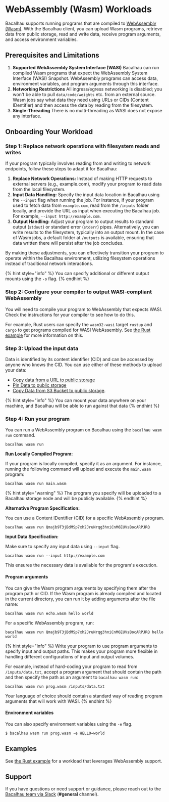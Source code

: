 # WebAssembly (Wasm) Workloads

Bacalhau supports running programs that are compiled to [WebAssembly (Wasm)](https://webassembly.org/). With the Bacalhau client, you can upload Wasm programs, retrieve data from public storage, read and write data, receive program arguments, and access environment variables.

## Prerequisites and Limitations

1. **Supported WebAssembly System Interface (WASI)** Bacalhau can run compiled Wasm programs that expect the WebAssembly System Interface (WASI) Snapshot. WebAssembly programs can access data, environment variables, and program arguments through this interface.
2. **Networking Restrictions** All ingress/egress networking is disabled; you won't be able to pull `data/code/weights` etc. from an external source. Wasm jobs say what data they need using URLs or CIDs (Content IDentifier) and then access the data by reading from the filesystem.
3. **Single-Threading** There is no multi-threading as WASI does not expose any interface.

## Onboarding Your Workload

### Step 1: Replace network operations with filesystem reads and writes

If your program typically involves reading from and writing to network endpoints, follow these steps to adapt it for Bacalhau:

1. **Replace Network Operations:** Instead of making HTTP requests to external servers (e.g., example.com), modify your program to read data from the local filesystem.
2. **Input Data Handling:** Specify the input data location in Bacalhau using the `--input` flag when running the job. For instance, if your program used to fetch data from `example.com`, read from the `/inputs` folder locally, and provide the URL as input when executing the Bacalhau job. For example, `--input http://example.com`.
3. **Output Handling:** Adjust your program to output results to standard output (`stdout`) or standard error (`stderr`) pipes. Alternatively, you can write results to the filesystem, typically into an output mount. In the case of Wasm jobs, a default folder at `/outputs` is available, ensuring that data written there will persist after the job concludes.

By making these adjustments, you can effectively transition your program to operate within the Bacalhau environment, utilizing filesystem operations instead of traditional network interactions.

{% hint style="info" %}
You can specify additional or different output mounts using the `-o` flag.
{% endhint %}

### Step 2: Configure your compiler to output WASI-compliant WebAssembly

You will need to compile your program to WebAssembly that expects WASI. Check the instructions for your compiler to see how to do this.

For example, Rust users can specify the `wasm32-wasi` target  `rustup` and `cargo` to get programs compiled for WASI WebAssembly. See [the Rust example](../../setting-up/workload-onboarding/index-3.md) for more information on this.

### Step 3: Upload the input data

Data is identified by its content identifier (CID) and can be accessed by anyone who knows the CID. You can use either of these methods to upload your data:

* [Copy data from a URL to public storage](../../examples/data-ingestion/from-url.md)
* [Pin Data to public storage](../../examples/data-ingestion/pin.md)
* [Copy Data from S3 Bucket to public storage](../../examples/data-ingestion/s3.md).

{% hint style="info" %}
You can mount your data anywhere on your machine, and Bacalhau will be able to run against that data
{% endhint %}

### Step 4: Run your program

You can run a WebAssembly program on Bacalhau using the `bacalhau wasm run` command.

```shell
bacalhau wasm run
```

**Run Locally Compiled Program:**

If your program is locally compiled, specify it as an argument. For instance, running the following command will upload and execute the `main.wasm` program:

```shell
bacalhau wasm run main.wasm
```

{% hint style="warning" %}
The program you specify will be uploaded to a Bacalhau storage node and will be publicly available.
{% endhint %}

**Alternative Program Specification:**

You can use a Content IDentifier (CID) for a specific WebAssembly program.

```shell
bacalhau wasm run Qmajb9T3jBdMSp7xh2JruNrqg3hniCnM6EUVsBocARPJRQ
```

**Input Data Specification:**

Make sure to specify any input data using `--input` flag.

```shell
bacalhau wasm run --input http://example.com
```

This ensures the necessary data is available for the program's execution.

#### Program arguments

You can give the Wasm program arguments by specifying them after the program path or CID. If the Wasm program is already compiled and located in the current directory, you can run it by adding arguments after the file name:

```shell
bacalhau wasm run echo.wasm hello world
```

For a specific WebAssembly program, run:

```shell
bacalhau wasm run Qmajb9T3jBdMSp7xh2JruNrqg3hniCnM6EUVsBocARPJRQ hello world
```

{% hint style="info" %}
Write your program to use program arguments to specify input and output paths. This makes your program more flexible in handling different configurations of input and output volumes.

For example, instead of hard-coding your program to read from `/inputs/data.txt`, accept a program argument that should contain the path and then specify the path as an argument to `bacalhau wasm run`:

```shell
bacalhau wasm run prog.wasm /inputs/data.txt
```

Your language of choice should contain a standard way of reading program arguments that will work with WASI.&#x20;
{% endhint %}

#### Environment variables

You can also specify environment variables using the `-e` flag.

```shell
$ bacalhau wasm run prog.wasm -e HELLO=world
```

## Examples

See [the Rust example](../../setting-up/workload-onboarding/index-3.md) for a workload that leverages WebAssembly support.

## Support

If you have questions or need support or guidance, please reach out to the [Bacalhau team via Slack](https://bacalhauproject.slack.com/ssb/redirect) (**#general** channel).
